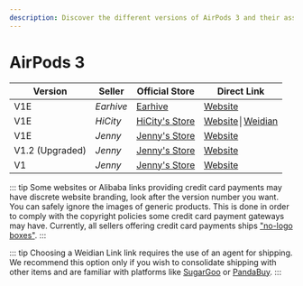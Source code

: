 ```yaml
---
description: Discover the different versions of AirPods 3 and their associated sellers. Find official stores and direct links to purchase AirPods 3 replicas.
---
```


# AirPods 3

| Version         | Seller    | Official Store                                                                                       | Direct Link                                          |
|-----------------|-----------|------------------------------------------------------------------------------------------------------|------------------------------------------------------|
| V1E             | *Earhive* | [Earhive](https://earhive.com)                                                              | [Website](https://airreps.link/earhive)              |
| V1E             | *HiCity*  | [HiCity's Store](https://hicitypods.com)                                                             | [Website](https://hicitypods.com/product/gen-3-v1e/)│[Weidian](https://airreps.link/hicityw) |
| V1E             | *Jenny*   | [Jenny's Store](https://jenny.airreps.info)                                                          | [Website](https://airreps.link/jenny)                |
| V1.2 (Upgraded) | *Jenny*   | [Jenny's Store](https://jenny.airreps.info)                                                          | [Website](http://airreps.link/jenny)                 |
| V1              | *Jenny*   | [Jenny's Store](https://jenny.airreps.info)                                                          | [Website](http://airreps.link/jenny)                 |

::: tip
Some websites or Alibaba links providing credit card payments may have discrete website branding, look after the version number you want. You can safely ignore the images of generic products. This is done in order to comply with the copyright policies some credit card payment gateways may have. Currently, all sellers offering credit card payments ships ["no-logo boxes"](https://airpodsreplicas.com/introduction/packaging#no-logo-box). 
:::

::: tip
Choosing a Weidian Link link requires the use of an agent for shipping. We recommend this option only if you wish to consolidate shipping with other items and are familiar with platforms like [SugarGoo](https://airreps.link/sugargoo) or [PandaBuy](https://airreps.link/pandabuy).
:::